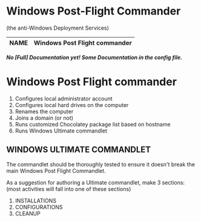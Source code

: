 # Windows Post-Flight Commander


(the anti-Windows Deployment Services)

| NAME       | Windows Post Flight commander |
| :--------- | :---------------------------- |


***No [Full] Documentation yet! Some Documentation in the config file.***


# Windows Post Flight commander
1.	Configures local administrator account
2.	Configures local hard drives on the computer
3.	Renames the computer
4.	Joins a domain (or not)
5.	Runs customized Chocolatey package list based on hostname
6.	Runs Windows Ultimate commandlet


## WINDOWS ULTIMATE COMMANDLET

The commandlet should be thoroughly tested to ensure it doesn't break the main Windows Post Flight Commandlet.

As a suggestion for authoring a Ultimate commandlet, make 3 sections:
(most activities will fall into one of these sections)

1.	INSTALLATIONS
2.	CONFIGURATIONS
3.	CLEANUP

